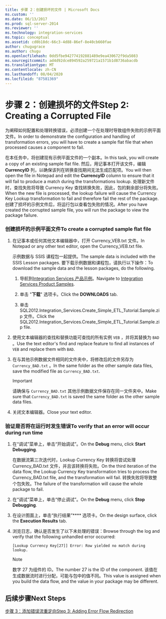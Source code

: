 ```yaml
---
title: 步骤 2：创建损坏的文件 | Microsoft Docs
ms.custom: ''
ms.date: 06/13/2017
ms.prod: sql-server-2014
ms.reviewer: ''
ms.technology: integration-services
ms.topic: conceptual
ms.assetid: cd0b18dc-66c3-4d88-86ef-8e40cb660fae
author: chugugrace
ms.author: chugu
ms.openlocfilehash: 0dd5fbe942774192881489e9ea430672f9da5083
ms.sourcegitcommit: ad4d92dce894592a259721a1571b1d8736abacdb
ms.translationtype: MT
ms.contentlocale: zh-CN
ms.lasthandoff: 08/04/2020
ms.locfileid: "87581369"
---
```

# <a name="step-2-creating-a-corrupted-file"></a><span data-ttu-id="ab4e9-102">步骤 2：创建损坏的文件</span><span class="sxs-lookup"><span data-stu-id="ab4e9-102">Step 2: Creating a Corrupted File</span></span>
  <span data-ttu-id="ab4e9-103">为阐释如何配置和处理转换错误，必须创建一个在处理时导致组件失败的示例平面文件。</span><span class="sxs-lookup"><span data-stu-id="ab4e9-103">In order to demonstrate the configuration and handling of transformation errors, you will have to create a sample flat file that when processed causes a component to fail.</span></span>  
  
 <span data-ttu-id="ab4e9-104">在本任务中，将创建现有示例平面文件的一个副本。</span><span class="sxs-lookup"><span data-stu-id="ab4e9-104">In this task, you will create a copy of an existing sample flat file.</span></span> <span data-ttu-id="ab4e9-105">然后，用记事本打开该文件，编辑 **CurrencyID** 列，以确保该列在转换查找期间无法生成匹配项。</span><span class="sxs-lookup"><span data-stu-id="ab4e9-105">You will then open the file in Notepad and edit the **CurrencyID** column to ensure that it will fail to produce a match during the transformations lookup.</span></span> <span data-ttu-id="ab4e9-106">处理新文件时，查找失败将导致 Currency Key 查找转换失败，因此，包的剩余部分将失败。</span><span class="sxs-lookup"><span data-stu-id="ab4e9-106">When the new file is processed, the lookup failure will cause the Currency Key Lookup transformation to fail and therefore fail the rest of the package.</span></span> <span data-ttu-id="ab4e9-107">创建了损坏的示例文件后，将运行包以查看包失败的情况。</span><span class="sxs-lookup"><span data-stu-id="ab4e9-107">After you have created the corrupted sample file, you will run the package to view the package failure.</span></span>  
  
### <a name="to-create-a-corrupted-sample-flat-file"></a><span data-ttu-id="ab4e9-108">创建损坏的示例平面文件</span><span class="sxs-lookup"><span data-stu-id="ab4e9-108">To create a corrupted sample flat file</span></span>  
  
1.  <span data-ttu-id="ab4e9-109">在记事本或任何其他文本编辑器中，打开 Currency_VEB.txt 文件。</span><span class="sxs-lookup"><span data-stu-id="ab4e9-109">In Notepad or any other text editor, open the Currency_VEB.txt file.</span></span>  
  
     <span data-ttu-id="ab4e9-110">示例数据与 SSIS 课程包一起提供。</span><span class="sxs-lookup"><span data-stu-id="ab4e9-110">The sample data is included with the SSIS Lesson packages.</span></span> <span data-ttu-id="ab4e9-111">要下载示例数据和课程包，请执行以下操作：</span><span class="sxs-lookup"><span data-stu-id="ab4e9-111">To download the sample data and the lesson packages, do the following.</span></span>  
  
    1.  <span data-ttu-id="ab4e9-112">导航到[Integration Services 产品示例](https://go.microsoft.com/fwlink/?LinkID=267527)。</span><span class="sxs-lookup"><span data-stu-id="ab4e9-112">Navigate to [Integration Services Product Samples](https://go.microsoft.com/fwlink/?LinkID=267527).</span></span>  
  
    2.  <span data-ttu-id="ab4e9-113">单击 "**下载**" 选项卡。</span><span class="sxs-lookup"><span data-stu-id="ab4e9-113">Click the **DOWNLOADS** tab.</span></span>  
  
    3.  <span data-ttu-id="ab4e9-114">单击 SQL2012.Integration_Services.Create_Simple_ETL_Tutorial.Sample.zip 文件。</span><span class="sxs-lookup"><span data-stu-id="ab4e9-114">Click the SQL2012.Integration_Services.Create_Simple_ETL_Tutorial.Sample.zip file.</span></span>  
  
2.  <span data-ttu-id="ab4e9-115">使用文本编辑器的查找和替换功能可查找的所有实例 `VEB` ，并将其替换为 `BAD` 。</span><span class="sxs-lookup"><span data-stu-id="ab4e9-115">Use the text editor's find and replace feature to find all instances of `VEB` and replace them with `BAD`.</span></span>  
  
3.  <span data-ttu-id="ab4e9-116">在与其他示例数据文件相同的文件夹中，将修改后的文件另存为 `Currency_BAD.txt` 。</span><span class="sxs-lookup"><span data-stu-id="ab4e9-116">In the same folder as the other sample data files, save the modified file as `Currency_BAD.txt`.</span></span>  
  
    > [!IMPORTANT]  
    >  <span data-ttu-id="ab4e9-117">请确保与 `Currency_BAD.txt` 其他示例数据文件保存在同一文件夹中。</span><span class="sxs-lookup"><span data-stu-id="ab4e9-117">Make sure that `Currency_BAD.txt` is saved the same folder as the other sample data files.</span></span>  
  
4.  <span data-ttu-id="ab4e9-118">关闭文本编辑器。</span><span class="sxs-lookup"><span data-stu-id="ab4e9-118">Close your text editor.</span></span>  
  
### <a name="to-verify-that-an-error-will-occur-during-run-time"></a><span data-ttu-id="ab4e9-119">验证是否将在运行时发生错误</span><span class="sxs-lookup"><span data-stu-id="ab4e9-119">To verify that an error will occur during run time</span></span>  
  
1.  <span data-ttu-id="ab4e9-120">在“调试”菜单上，单击“开始调试”。</span><span class="sxs-lookup"><span data-stu-id="ab4e9-120">On the **Debug** menu, click **Start Debugging**.</span></span>  
  
     <span data-ttu-id="ab4e9-121">在数据流第三次迭代时，Lookup Currency Key 转换将尝试处理 Currency_BAD.txt 文件，并且该转换将失败。</span><span class="sxs-lookup"><span data-stu-id="ab4e9-121">On the third iteration of the data flow, the Lookup Currency Key transformation tries to process the Currency_BAD.txt file, and the transformation will fail.</span></span> <span data-ttu-id="ab4e9-122">转换失败将导致整个包失败。</span><span class="sxs-lookup"><span data-stu-id="ab4e9-122">The failure of the transformation will cause the whole package to fail.</span></span>  
  
2.  <span data-ttu-id="ab4e9-123">在“调试”菜单上，单击“停止调试”。</span><span class="sxs-lookup"><span data-stu-id="ab4e9-123">On the **Debug** menu, click **Stop Debugging**.</span></span>  
  
3.  <span data-ttu-id="ab4e9-124">在设计图面上，单击“执行结果”\*\*\*\* 选项卡。</span><span class="sxs-lookup"><span data-stu-id="ab4e9-124">On the design surface, click the **Execution Results** tab.</span></span>  
  
4.  <span data-ttu-id="ab4e9-125">浏览日志，确认是否发生了以下未处理的错误：</span><span class="sxs-lookup"><span data-stu-id="ab4e9-125">Browse through the log and verify that the following unhandled error occurred:</span></span>  
  
     `[Lookup Currency Key[27]] Error: Row yielded no match during lookup.`  
  
    > [!NOTE]  
    >  <span data-ttu-id="ab4e9-126">数字 27 为组件的 ID。</span><span class="sxs-lookup"><span data-stu-id="ab4e9-126">The number 27 is the ID of the component.</span></span> <span data-ttu-id="ab4e9-127">该值在生成数据流时进行分配，可能与包中的值不同。</span><span class="sxs-lookup"><span data-stu-id="ab4e9-127">This value is assigned when you build the data flow, and the value in your package may be different.</span></span>  
  
## <a name="next-steps"></a><span data-ttu-id="ab4e9-128">后续步骤</span><span class="sxs-lookup"><span data-stu-id="ab4e9-128">Next Steps</span></span>  
 [<span data-ttu-id="ab4e9-129">步骤 3：添加错误流重定向</span><span class="sxs-lookup"><span data-stu-id="ab4e9-129">Step 3: Adding Error Flow Redirection</span></span>](lesson-4-3-adding-error-flow-redirection.md)  
  
  
